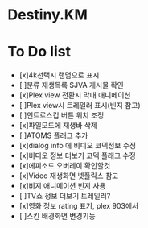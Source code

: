# Destiny.KM
# To Do list
- [x]4k선택시 랜덤으로 표시
- [ ]분류 재생목록 SJVA 게시물 확인
- [x]Plex view 전환시 막대 애니메이션
- [ ]Plex view시 트레일러 표시(빈지 참고)
- [ ]인트로스킵 버튼 위치 조정
- [x]파일모드에 재생바 삭제
- [ ]ATOMS 플래그 추가
- [x]dialog info 에 비디오 코덱정보 수정
- [x]비디오 정보 더보기 코덱 플래그 수정
- [x]에피소드 오버레이 확인할것
- [x]Video 재생화면 넷플릭스 참고
- [x]비지 애니메이션 빈지 사용
- [ ]TV쇼 정보 더보기 트레일러?
- [x]영화 정보 rating 표기, plex 903에서
- [ ]스킨 배경화면 변경기능
